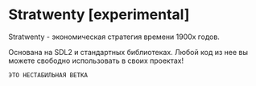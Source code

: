 # Stratwenty [experimental]
Stratwenty - экономическая стратегия времени 1900х годов.

Основана на SDL2 и стандартных библиотеках. Любой код из нее вы можете свободно использовать в своих проектах!

`ЭТО НЕСТАБИЛЬНАЯ ВЕТКА`
